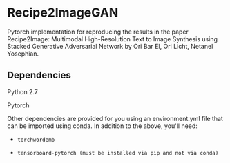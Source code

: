 # Recipe2ImageGAN
Pytorch implementation for reproducing the results in the paper Recipe2Image: Multimodal High-Resolution Text to Image Synthesis using Stacked Generative Adversarial Network by Ori Bar El, Ori Licht, Netanel Yosephian.

## Dependencies
Python 2.7

Pytorch

Other dependencies are provided for you using an environment.yml file that can be imported using conda.
In addition to the above, you'll need:

- `torchwordemb`

- `tensorboard-pytorch (must be installed via pip and not via conda)`
